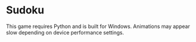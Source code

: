 # Sudoku

This game requires Python and is built for Windows.
Animations may appear slow depending on device performance settings.
